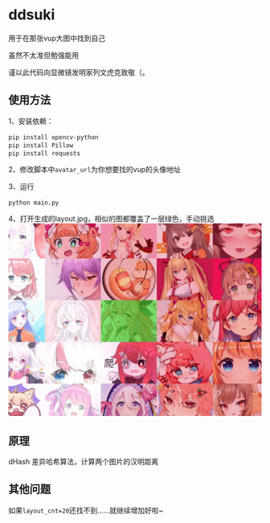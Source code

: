 # ddsuki
用于在那张vup大图中找到自己

虽然不太准但勉强能用

谨以此代码向显微镜发明家列文虎克致敬（。

使用方法
-----
1、安装依赖：

```shell
pip install opencv-python
pip install Pillow
pip install requests
```

2、修改脚本中```avatar_url```为你想要找的vup的头像地址

3、运行
```shell
python main.py
```

4、打开生成的layout.jpg，相似的图都覆盖了一层绿色，手动挑选
![image](sample.png)

原理
----
dHash 差异哈希算法，计算两个图片的汉明距离

其他问题
----
如果```layout_cnt=20```还找不到……就继续增加好啦~